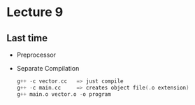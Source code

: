 # Lecture 9
## Last time
  - Preprocessor
  - Separate Compilation
  
    ```c++
    g++ -c vector.cc   => just compile
    g++ -c main.cc     => creates object file(.o extension)
    g++ main.o vector.o -o program
    ```
